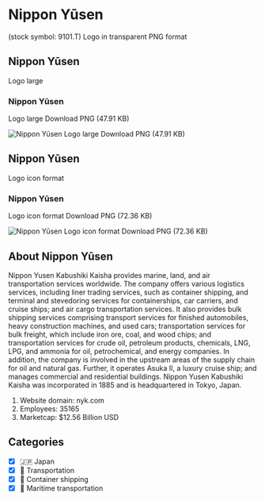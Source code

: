# Nippon Yūsen
 (stock symbol: 9101.T) Logo in transparent PNG format

## Nippon Yūsen
 Logo large

### Nippon Yūsen
 Logo large Download PNG (47.91 KB)

![Nippon Yūsen
 Logo large Download PNG (47.91 KB)](/img/orig/9101.T_BIG-d45ddee0.png)

## Nippon Yūsen
 Logo icon format

### Nippon Yūsen
 Logo icon format Download PNG (72.36 KB)

![Nippon Yūsen
 Logo icon format Download PNG (72.36 KB)](/img/orig/9101.T-04375026.png)

## About Nippon Yūsen


Nippon Yusen Kabushiki Kaisha provides marine, land, and air transportation services worldwide. The company offers various logistics services, including liner trading services, such as container shipping, and terminal and stevedoring services for containerships, car carriers, and cruise ships; and air cargo transportation services. It also provides bulk shipping services comprising transport services for finished automobiles, heavy construction machines, and used cars; transportation services for bulk freight, which include iron ore, coal, and wood chips; and transportation services for crude oil, petroleum products, chemicals, LNG, LPG, and ammonia for oil, petrochemical, and energy companies. In addition, the company is involved in the upstream areas of the supply chain for oil and natural gas. Further, it operates Asuka II, a luxury cruise ship; and manages commercial and residential buildings. Nippon Yusen Kabushiki Kaisha was incorporated in 1885 and is headquartered in Tokyo, Japan.

1. Website domain: nyk.com
2. Employees: 35165
3. Marketcap: $12.56 Billion USD


## Categories
- [x] 🇯🇵 Japan
- [x] 🚚 Transportation
- [x] 🚢 Container shipping
- [x] 🚢 Maritime transportation
